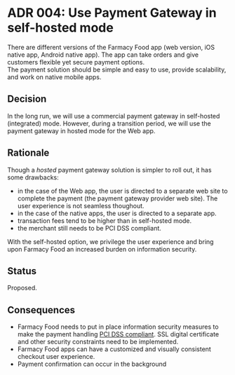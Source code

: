 # ADR 004: Use Payment Gateway in self-hosted mode 
There are different versions of the Farmacy Food app (web version, iOS native app, Android native app). 
The app can take orders and give customers flexible yet secure payment options.  
The payment solution should be simple and easy to use, provide scalability, and work on native mobile apps.

## Decision 
In the long run, we will use a commercial payment gateway in self-hosted (integrated) mode.
However, during a transition period, we will use the payment gateway in hosted mode for the Web app. 

## Rationale 
Though a *hosted* payment gateway solution is simpler to roll out, it has some drawbacks:
- in the case of the Web app, the user is directed to a separate web site to complete the payment (the payment gateway 
provider web site). The user experience is not seamless thoughout.  
- in the case of the native apps, the user is directed to a separate app.
- transaction fees tend to be higher than in self-hosted mode.
- the merchant still needs to be PCI DSS compliant. 

With the self-hosted option, we privilege the user experience and bring upon Farmacy Food an increased burden on 
information security. 

## Status
Proposed. 

## Consequences
- Farmacy Food needs to put in place information security measures to make the payment 
handling [PCI DSS compliant](https://en.wikipedia.org/wiki/Payment_Card_Industry_Data_Security_Standard). SSL digital
certificate and other security constraints need to be implemented.
- Farmacy Food apps can have a customized and visually consistent checkout user experience. 
- Payment confirmation can occur in the background  